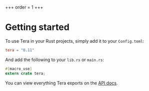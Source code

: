 +++
order = 1
+++

# Getting started

To use Tera in your Rust projects, simply add it to your `Config.toml`:

```toml
tera = "0.11"
```

And add the following to your `lib.rs` or `main.rs`:

```rs
#[macro_use]
extern crate tera;
```

You can view everything Tera exports on the [API docs](https://docs.rs/tera).

